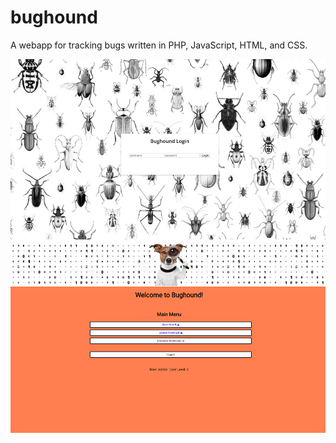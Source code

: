 # bughound
A webapp for tracking bugs written in PHP, JavaScript, HTML, and CSS.

![screenshot](https://github.com/annmai/bughound/blob/master/img/screenshot.png)
![screenshot](https://github.com/annmai/bughound/blob/master/img/screenshot2.png)
